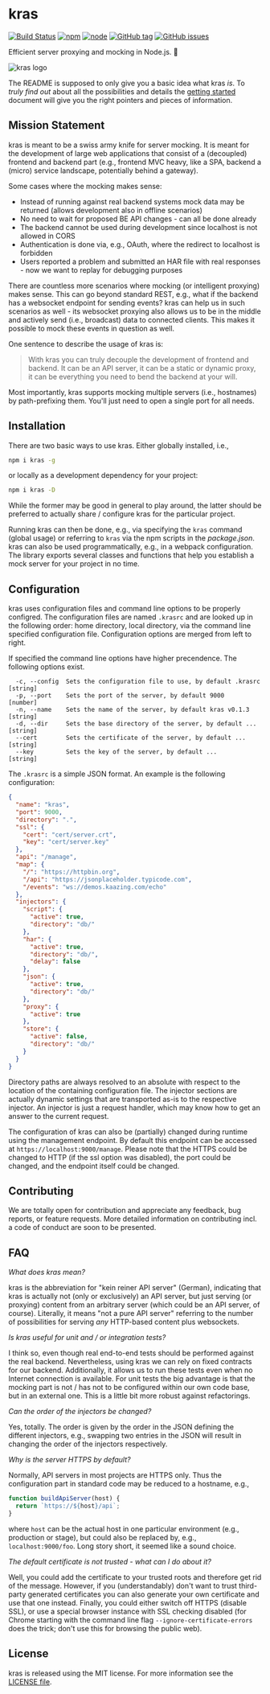 # kras

[![Build Status](https://travis-ci.org/FlorianRappl/kras.svg?branch=master)](https://travis-ci.org/FlorianRappl/kras)
[![npm](https://img.shields.io/npm/v/kras.svg)](https://www.npmjs.com/package/kras)
[![node](https://img.shields.io/node/v/kras.svg)](https://www.npmjs.com/package/kras)
[![GitHub tag](https://img.shields.io/github/tag/FlorianRappl/kras.svg)](https://github.com/FlorianRappl/kras/releases)
[![GitHub issues](https://img.shields.io/github/issues/FlorianRappl/kras.svg)](https://github.com/FlorianRappl/kras/issues)

Efficient server proxying and mocking in Node.js. :muscle:

![kras logo](https://github.com/FlorianRappl/kras/raw/master/logo.png)

The README is supposed to only give you a basic idea what kras *is*. To *truly find out* about all the possibilities and details the [getting started](docs/getting-started.md) document will give you the right pointers and pieces of information.

## Mission Statement

kras is meant to be a swiss army knife for server mocking. It is meant for the development of large web applications that consist of a (decoupled) frontend and backend part (e.g., frontend MVC heavy, like a SPA, backend a (micro) service landscape, potentially behind a gateway).

Some cases where the mocking makes sense:

- Instead of running against real backend systems mock data may be returned (allows development also in offline scenarios)
- No need to wait for proposed BE API changes - can all be done already
- The backend cannot be used during development since localhost is not allowed in CORS
- Authentication is done via, e.g., OAuth, where the redirect to localhost is forbidden
- Users reported a problem and submitted an HAR file with real responses - now we want to replay for debugging purposes

There are countless more scenarios where mocking (or intelligent proxying) makes sense. This can go beyond standard REST, e.g., what if the backend has a websocket endpoint for sending events? kras can help us in such scenarios as well - its websocket proxying also allows us to be in the middle and actively send (i.e., broadcast) data to connected clients. This makes it possible to mock these events in question as well.

One sentence to describe the usage of kras is:

> With kras you can truly decouple the development of frontend and backend. It can be an API server, it can be a static or dynamic proxy, it can be everything you need to bend the backend at your will.

Most importantly, kras supports mocking multiple servers (i.e., hostnames) by path-prefixing them. You'll just need to open a single port for all needs.

## Installation

There are two basic ways to use kras. Either globally installed, i.e.,

```bash
npm i kras -g
```

or locally as a development dependency for your project:

```bash
npm i kras -D
```

While the former may be good in general to play around, the latter should be preferred to actually share / configure kras for the particular project.

Running kras can then be done, e.g., via specifying the `kras` command (global usage) or referring to `kras` via the npm scripts in the *package.json*. kras can also be used programmatically, e.g., in a webpack configuration. The library exports several classes and functions that help you establish a mock server for your project in no time.

## Configuration

kras uses configuration files and command line options to be properly configred. The configuration files are named `.krasrc` and are looked up in the following order: home directory, local directory, via the command line specified configuration file. Configuration options are merged from left to right.

If specified the command line options have higher precendence. The following options exist.

```plain
  -c, --config  Sets the configuration file to use, by default .krasrc  [string]
  -p, --port    Sets the port of the server, by default 9000            [number]
  -n, --name    Sets the name of the server, by default kras v0.1.3     [string]
  -d, --dir     Sets the base directory of the server, by default ...   [string]
  --cert        Sets the certificate of the server, by default ...      [string]
  --key         Sets the key of the server, by default ...              [string]
```

The `.krasrc` is a simple JSON format. An example is the following configuration:

```json
{
  "name": "kras",
  "port": 9000,
  "directory": ".",
  "ssl": {
    "cert": "cert/server.crt",
    "key": "cert/server.key"
  },
  "api": "/manage",
  "map": {
    "/": "https://httpbin.org",
    "/api": "https://jsonplaceholder.typicode.com",
    "/events": "ws://demos.kaazing.com/echo"
  },
  "injectors": {
    "script": {
      "active": true,
      "directory": "db/"
    },
    "har": {
      "active": true,
      "directory": "db/",
      "delay": false
    },
    "json": {
      "active": true,
      "directory": "db/"
    },
    "proxy": {
      "active": true
    },
    "store": {
      "active": false,
      "directory": "db/"
    }
  }
}
```

Directory paths are always resolved to an absolute with respect to the location of the containing configuration file. The injector sections are actually dynamic settings that are transported as-is to the respective injector. An injector is just a request handler, which may know how to get an answer to the current request.

The configuration of kras can also be (partially) changed during runtime using the management endpoint. By default this endpoint can be accessed at `https://localhost:9000/manage`. Please note that the HTTPS could be changed to HTTP (if the ssl option was disabled), the port could be changed, and the endpoint itself could be changed.

## Contributing

We are totally open for contribution and appreciate any feedback, bug reports, or feature requests. More detailed information on contributing incl. a code of conduct are soon to be presented.

## FAQ

*What does kras mean?*

kras is the abbreviation for "kein reiner API server" (German), indicating that kras is actually not (only or exclusively) an API server, but just serving (or proxying) content from an arbitrary server (which could be an API server, of course). Literally, it means "not a pure API server" referring to the number of possibilities for serving *any* HTTP-based content plus websockets.

*Is kras useful for unit and / or integration tests?*

I think so, even though real end-to-end tests should be performed against the real backend. Nevertheless, using kras we can rely on fixed contracts for our backend. Additionally, it allows us to run these tests even when no Internet connection is available. For unit tests the big advantage is that the mocking part is not / has not to be configured within our own code base, but in an external one. This is a little bit more robust against refactorings.

*Can the order of the injectors be changed?*

Yes, totally. The order is given by the order in the JSON defining the different injectors, e.g., swapping two entries in the JSON will result in changing the order of the injectors respectively.

*Why is the server HTTPS by default?*

Normally, API servers in most projects are HTTPS only. Thus the configuration part in standard code may be reduced to a hostname, e.g., 

```js
function buildApiServer(host) {
  return `https://${host}/api`;
}
```

where `host` can be the actual host in one particular environment (e.g., production or stage), but could also be replaced by, e.g., `localhost:9000/foo`. Long story short, it seemed like a sound choice.

*The default certificate is not trusted - what can I do about it?*

Well, you could add the certificate to your trusted roots and therefore get rid of the message. However, if you (understandably) don't want to trust third-party generated certificates you can also generate your own certificate and use that one instead. Finally, you could either switch off HTTPS (disable SSL), or use a special browser instance with SSL checking disabled (for Chrome starting with the command line flag `--ignore-certificate-errors` does the trick; don't use this for browsing the public web).

## License

kras is released using the MIT license. For more information see the [LICENSE file](LICENSE).
